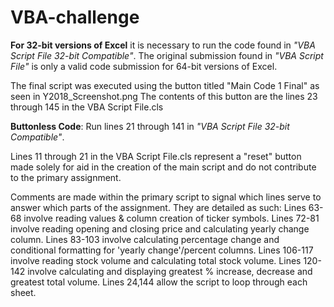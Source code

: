 # VBA-challenge

**For 32-bit versions of Excel** it is necessary to run the code found in _"VBA Script File 32-bit Compatible"_. The original submission found in _"VBA Script File"_ is only a valid code submission for 64-bit versions of Excel.

The final script was executed using the button titled "Main Code 1 Final" as seen in Y2018_Screenshot.png
The contents of this button are the lines 23 through 145 in the VBA Script File.cls

**Buttonless Code**: Run lines 21 through 141 in _"VBA Script File 32-bit Compatible"_.

Lines 11 through 21 in the VBA Script File.cls represent a "reset" button made solely for aid in the creation of the main script and do not contribute to the primary assignment. 

Comments are made within the primary script to signal which lines serve to answer which parts of the assignment. They are detailed as such:
Lines 63-68 involve reading values & column creation of ticker symbols.
Lines 72-81 involve reading opening and closing price and calculating yearly change column.
Lines 83-103 involve calculating percentage change and conditional formatting for 'yearly change'/percent columns.
Lines 106-117 involve reading stock volume and calculating total stock volume.
Lines 120-142 involve calculating and displaying greatest % increase, decrease and greatest total volume.
Lines 24,144 allow the script to loop through each sheet.
